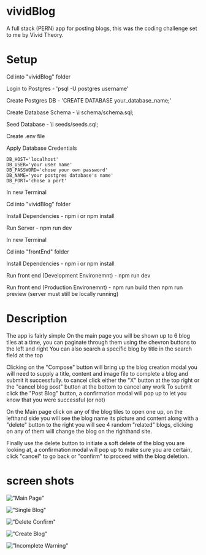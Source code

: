 # vividBlog
A full stack (PERN) app for posting blogs, this was the coding challenge set to me by  Vivid Theory.

# Setup

Cd into "vividBlog" folder

Login to Postgres - 'psql -U postgres username'

Create Postgres DB  - 'CREATE DATABASE your_database_name;'

Create Database Schema - \i schema/schema.sql;

Seed Database - \i seeds/seeds.sql;

Create .env file 

Apply Database Credentials

    DB_HOST='localhost'
    DB_USER='your user name'
    DB_PASSWORD='chose your own password'
    DB_NAME='your postgres database's name'
    DB_PORT='chose a port'

In new Terminal

Cd into "vividBlog" folder

Install Dependencies - npm i or npm install

Run Server - npm run dev

In new Terminal

Cd into "frontEnd" folder

Install Dependencies - npm i or npm install

Run front end (Development Environemnt) - npm run dev

Run front end (Production Environemnt) - npm run build then npm run preview (server must still be locally running)

# Description

The app is fairly simple
On the main page you will be shown up to 6 blog tiles at a time, you can paginate through them using the chevron buttons to the left and right
You can also search a specific blog by title in the search field at the top

Clicking on the "Compose" button will bring up the blog creation modal you will need to supply a title, content and image file to complete a blog and submit it successfully.
to cancel click either the "X" button at the top right or the "cancel blog post" button at the bottom to cancel any work
To submit click the "Post Blog" button, a confirmation modal will pop up to let you know that you were successful (or not)

On the Main page click on any of the blog tiles to open one up, on the lefthand side you will see the blog name its picture and content along with a "delete" button
to the right you will see 4 random "related" blogs, clicking on any of them will change the blog on the righthand site.

Finally use the delete button to initiate a soft delete of the blog you are looking at, a confirmation modal will pop up to make sure you are certain, click "cancel" to go back or "confirm" to proceed with the blog deletion.

# screen shots

!["Main Page"](https://github.com/Freem11/vividblog/blob/master/frontEnd/src/images/main.png)

!["Single Blog"](https://github.com/Freem11/vividblog/blob/master/frontEnd/src/images/single.png)

!["Delete Confirm"](https://github.com/Freem11/vividblog/blob/master/frontEnd/src/images/delete.png)

!["Create Blog"](https://github.com/Freem11/vividblog/blob/master/frontEnd/src/images/create.png)

!["Incomplete Warning"](https://github.com/Freem11/vividblog/blob/master/frontEnd/src/images/incomplete.png)


